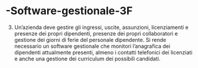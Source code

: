 # -Software-gestionale-3F
3) Un’azienda deve gestire gli ingressi, uscite, assunzioni, licenziamenti e presenze dei propri dipendenti, presenze dei propri collaboratori e gestione dei giorni di ferie del personale dipendente. Si rende necessario un software gestionale che monitori l’anagrafica dei dipendenti attualmente presenti, almeno i contatti telefonici dei licenziati e anche una gestione dei curriculum dei possibili candidati.
